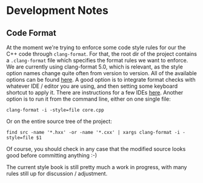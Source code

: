
# Development Notes

## Code Format

At the moment we're trying to enforce some code style rules for our the C++ code through `clang-format`.
For that, the root dir of the project contains a `.clang-format` file which specifies
the format rules we want to enforce. We are currently using clang-format 5.0, which is relevant,
as the style option names change quite often from version to version. All of the available options
can be found [here](http://releases.llvm.org/5.0.0/tools/clang/docs/ClangFormatStyleOptions.html).
A good option is to integrate format checks with whatever IDE / editor you are using, and then setting
some keyboard shortcut to apply it. There are instructions for a few IDEs
[here](https://github.com/KratosMultiphysics/Kratos/wiki/How-to-configure-clang%E2%80%90format).
Another option is to run it from the command line, either on one single file:

    clang-format -i -style=file core.cpp 

Or on the entire source tree of the project:

    find src -name '*.hxx' -or -name '*.cxx' | xargs clang-format -i -style=file $1

Of course, you should check in any case that the modified source looks good before committing
anything :-)

The current style book is still pretty much a work in progress, with many rules still up for 
discussion / adjustment.